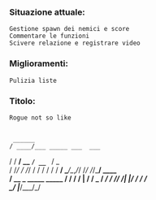 ### Situazione attuale:
    Gestione spawn dei nemici e score
    Commentare le funzioni
    Scivere relazione e registrare video
    
### Miglioramenti:
    Pulizia liste

### Titolo:
    Rogue not so like
    
    
     ______                   
    / ____/___ _____ ___  ___ 
   / / __/ __ `/ __ `__ \/ _ \
  / /_/ / /_/ / / / / / /  __/
  \____/\__,_/_/ /_/ /_/\___/ 
     ____                 
    / __ \_   _____  _____
   / / / / | / / _ \/ ___/
  / /_/ /| |/ /  __/ /    
  \____/ |___/\___/_/                                                   

